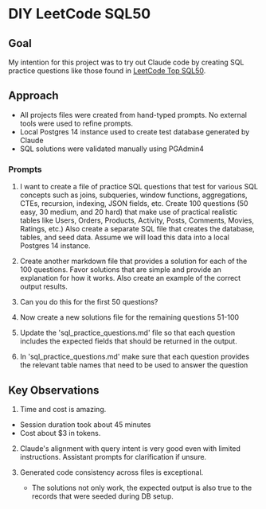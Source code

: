 # DIY LeetCode SQL50

## Goal

My intention for this project was to try out Claude code by creating SQL practice questions 
like those found in [LeetCode Top SQL50](https://leetcode.com/studyplan/top-sql-50/). 


## Approach

- All projects files were created from hand-typed prompts. No external tools were used to refine prompts.
- Local Postgres 14 instance used to create test database generated by Claude
- SQL solutions were validated manually using PGAdmin4


### Prompts

1. I want to create a file of practice SQL questions that test for various SQL concepts 
such as joins, subqueries, window functions, aggregations, CTEs, recursion, indexing, JSON fields, etc. 
Create 100 questions (50 easy, 30 medium, and 20 hard) that make use of practical realistic tables like 
Users, Orders, Products, Activity, Posts, Comments, Movies, Ratings, etc.) Also create a separate SQL file that
creates the database, tables, and seed data. Assume we will load this data into a local Postgres 14 instance.

2. Create another markdown file that provides a solution for each of the 100 questions. 
Favor solutions that are simple and provide an explanation for how it works. 
Also create an example of the correct output results.

3. Can you do this for the first 50 questions?

4. Now create a new solutions file for the remaining questions 51-100

5. Update the 'sql_practice_questions.md' file so that each question includes the expected fields that should be returned in the output.

6. In 'sql_practice_questions.md' make sure that each question provides the relevant table names that need to be used to answer the question


## Key Observations

1. Time and cost is amazing. 
- Session duration took about 45 minutes
- Cost about $3 in tokens.

2. Claude's alignment with query intent is very good even with limited instructions. Assistant prompts for clarification if unsure.

3. Generated code consistency across files is exceptional. 
    - The solutions not only work, the expected output is also true to the records that were seeded during DB setup.

